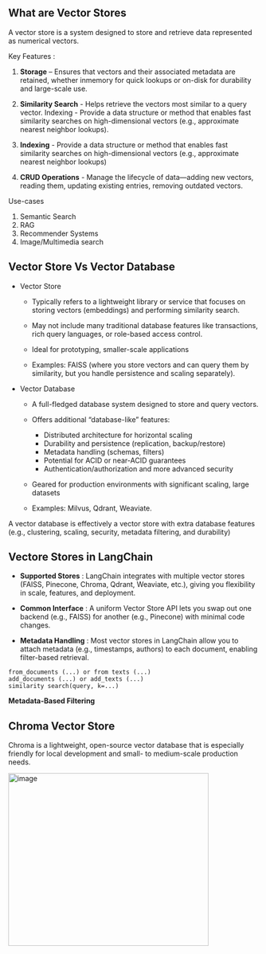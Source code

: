 ## What are Vector Stores

A vector store is a system designed to store and retrieve data represented as numerical
vectors.

Key Features :

1. **Storage** – Ensures that vectors and their associated metadata are retained, whether inmemory for quick lookups or on-disk for durability and large-scale use.
  
2. **Similarity Search** - Helps retrieve the vectors most similar to a query vector.
Indexing - Provide a data structure or method that enables fast similarity searches on
high-dimensional vectors (e.g., approximate nearest neighbor lookups).

3. **Indexing** - Provide a data structure or method that enables fast similarity searches on
high-dimensional vectors (e.g., approximate nearest neighbor lookups)

4. **CRUD Operations** - Manage the lifecycle of data—adding new vectors, reading them,
updating existing entries, removing outdated vectors.

Use-cases

1. Semantic Search
2. RAG
3. Recommender Systems
4. Image/Multimedia search


## **Vector Store** Vs **Vector Database**

- Vector Store

  - Typically refers to a lightweight library or service that focuses on storing vectors
(embeddings) and performing similarity search.

  - May not include many traditional database features like transactions, rich query
languages, or role-based access control.

  - Ideal for prototyping, smaller-scale applications
  
  - Examples: FAISS (where you store vectors and can query them by similarity, but you
handle persistence and scaling separately).

- Vector Database

  - A full-fledged database system designed to store and query vectors.
    
  - Offers additional “database-like” features:
    - Distributed architecture for horizontal scaling
    - Durability and persistence (replication, backup/restore)
    - Metadata handling (schemas, filters)
    - Potential for ACID or near-ACID guarantees
    - Authentication/authorization and more advanced security

  - Geared for production environments with significant scaling, large datasets
    
  - Examples: Milvus, Qdrant, Weaviate.
    
A vector database is effectively a vector store with extra database features (e.g.,
clustering, scaling, security, metadata filtering, and durability)


## Vectore Stores in LangChain

- **Supported Stores** : LangChain integrates with multiple vector stores (FAISS, Pinecone, Chroma,
Qdrant, Weaviate, etc.), giving you flexibility in scale, features, and deployment.

- **Common Interface** : A uniform Vector Store API lets you swap out one backend (e.g., FAISS) for
another (e.g., Pinecone) with minimal code changes.

- **Metadata Handling** : Most vector stores in LangChain allow you to attach metadata (e.g.,
timestamps, authors) to each document, enabling filter-based retrieval.

```
from_documents (...) or from texts (...) 
add_documents (...) or add_texts (...)
similarity search(query, k=...)
```
**Metadata-Based Filtering**


## Chroma Vector Store

Chroma is a lightweight, open-source vector database that is especially friendly for local
development and small- to medium-scale production needs.

<img width="402" height="347" alt="image" src="https://github.com/user-attachments/assets/f9f8c742-0450-478b-9f5f-c4925d7af631" />

